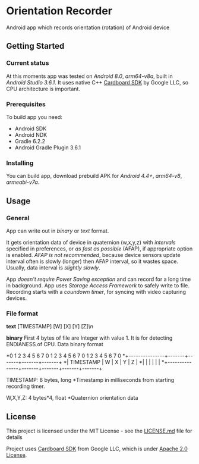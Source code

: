 # Orientation Recorder

Android app which records orientation (rotation) of Android device

## Getting Started

### Current status

At this moments app was tested on *Android 8.0*, *arm64-v8a*, built in *Android Studio 3.6.1*. It uses native C++ [Cardboard SDK](https://github.com/googlevr/cardboard) by Google LLC, so CPU architecture is important.

### Prerequisites

To build app you need:

* Android SDK
* Android NDK
* Gradle 6.2.2
* Android Gradle Plugin 3.6.1

### Installing

You can build app, download prebuild APK for *Android 4.4+*, *arm64-v8*, *armeabi-v7a*.

## Usage

### General
App can write out in *binary* or *text* format.

It gets orientation data of device in quaternion (w,x,y,z) with *intervals* specified in preferences, or *as fast as possible* (AFAP), if appropriate option is enabled. *AFAP is not recommended*, because device sensors update interval often is slowly (longer) then AFAP interval, so it wastes space. Usually, data interval is *slightly slowly*.

App *doesn't require Power Saving exception* and can record for a long time in background.
App uses *Storage Access Framework* to safely write to file.
Recording starts with a *coundown timer*, for syncing with video capturing devices.

### File format

**text**
\[TIMESTAMP\] \[W\] \[X\] \[Y\] \[Z\]*\\n*

**binary**
First 4 bytes of file are Integer with value 1. It is for detecting ENDIANESS of CPU. Data binary format

*0 1 2 3 4 5 6 7 0 1 2 3 4 5 6 7 0 1 2 3 4 5 6 7 0
*+---------------+-------+-------+-------+-------+
*|   TIMESTAMP   |   W   |   X   |   Y   |   Z   |
*|               |       |       |       |       |
*+---------------+-------+-------+-------+-------+

TIMESTAMP: 8 bytes, long
*Timestamp in milliseconds from starting recording timer.
	
W,X,Y,Z: 4 bytes*4, float
*Quaternion orientation data
	
## License

This project is licensed under the MIT License - see the [LICENSE.md](LICENSE.md) file for details

Project uses [Cardboard SDK](https://github.com/googlevr/cardboard) from Google LLC, which is under [Apache 2.0 License](https://github.com/googlevr/cardboard/blob/master/LICENSE).